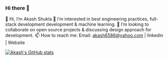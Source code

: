 ### Hi there 👋

<!--
**akashkrshukla/akashkrshukla** is a ✨ _special_ ✨ repository because its `README.md` (this file) appears on your GitHub profile.

Here are some ideas to get you started:

- 🔭 I’m currently working on ...
- 🌱 I’m currently learning ...
- 👯 I’m looking to collaborate on ...
- 🤔 I’m looking for help with ...
- 💬 Ask me about ...
- 📫 How to reach me: ...
- 😄 Pronouns: ...
- ⚡ Fun fact: ...
-->

👋 Hi, I’m Akash Shukla
👀 I’m interested in best engineering practices, full-stack development development & machine learning.
💞️ I’m looking to collaborate on open source projects & discussing design approach for development.
📫 How to reach me: Email: akash6586@yahoo.com | linkedin | Website


[![Akash's GitHub stats](https://github-readme-stats.vercel.app/api?username=akashkrshukla&hide=prs&count_private=true&show_icons=true&theme=radical)](https://github.com/akashkrshukla/github-readme-stats)

